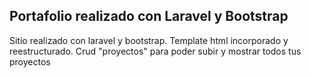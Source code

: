 ## Portafolio realizado con Laravel y Bootstrap

Sitio realizado con laravel y bootstrap.
Template html incorporado y reestructurado. 
Crud "proyectos" para poder subir y mostrar todos tus proyectos
